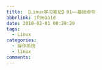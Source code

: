 ```yaml
---
title: 【Linux学习笔记】01——基础命令
abbrlink: 1f9eaa1d
date: 2018-02-01 00:29:29
tags: 
  - Linux
categories:
  - 操作系统
  - linux
comments:
---
```

